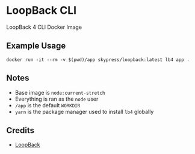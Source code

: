 # LoopBack CLI
LoopBack 4 CLI Docker Image

## Example Usage
`docker run -it --rm -v $(pwd)/app skypress/loopback:latest lb4 app .`

## Notes
- Base image is `node:current-stretch`
- Everything is ran as the `node` user
- `/app` is the default `WORKDIR`
- `yarn` is the package manager used to install `lb4` globally

## Credits
- [LoopBack](https://v4.loopback.io/)

